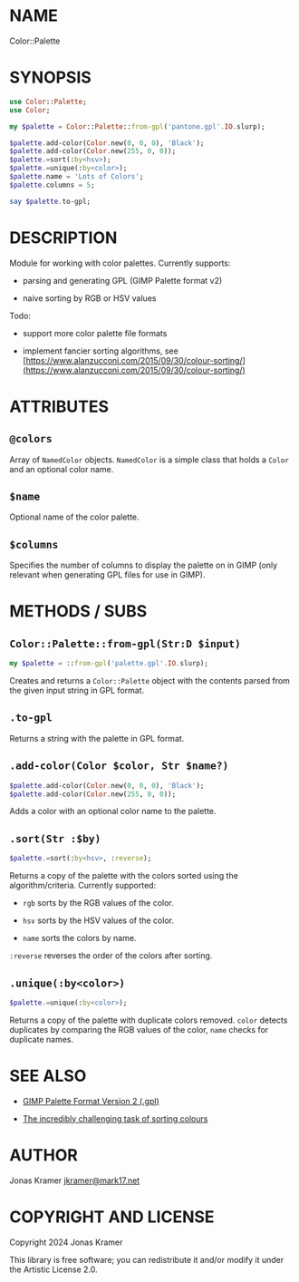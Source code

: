 NAME
====

Color::Palette

SYNOPSIS
========

```raku
use Color::Palette;
use Color;

my $palette = Color::Palette::from-gpl('pantone.gpl'.IO.slurp);

$palette.add-color(Color.new(0, 0, 0), 'Black');
$palette.add-color(Color.new(255, 0, 0));
$palette.=sort(:by<hsv>);
$palette.=unique(:by<color>);
$palette.name = 'Lots of Colors';
$palette.columns = 5;

say $palette.to-gpl;
```

DESCRIPTION
===========

Module for working with color palettes. Currently supports:

  * parsing and generating GPL (GIMP Palette format v2)

  * naive sorting by RGB or HSV values

Todo:

  * support more color palette file formats

  * implement fancier sorting algorithms, see [https://www.alanzucconi.com/2015/09/30/colour-sorting/](https://www.alanzucconi.com/2015/09/30/colour-sorting/)

ATTRIBUTES
==========

`@colors`
---------

Array of `NamedColor` objects. `NamedColor` is a simple class that holds a `Color` and an optional color name.

`$name`
-------

Optional name of the color palette.

`$columns`
----------

Specifies the number of columns to display the palette on in GIMP (only relevant when generating GPL files for use in GIMP).

METHODS / SUBS
==============

`Color::Palette::from-gpl(Str:D $input)`
----------------------------------------

```raku
my $palette = ::from-gpl('palette.gpl'.IO.slurp);
```

Creates and returns a `Color::Palette` object with the contents parsed from the given input string in GPL format.

`.to-gpl`
---------

Returns a string with the palette in GPL format.

`.add-color(Color $color, Str $name?)`
--------------------------------------

```raku
$palette.add-color(Color.new(0, 0, 0), 'Black');
$palette.add-color(Color.new(255, 0, 0));
```

Adds a color with an optional color name to the palette.

`.sort(Str :$by)`
-----------------

```raku
$palette.=sort(:by<hsv>, :reverse);
```

Returns a copy of the palette with the colors sorted using the algorithm/criteria. Currently supported:

  * `rgb` sorts by the RGB values of the color.

  * `hsv` sorts by the HSV values of the color.

  * `name` sorts the colors by name.

`:reverse` reverses the order of the colors after sorting.

`.unique(:by<color>)`
---------------------

```raku
$palette.=unique(:by<color>);
```

Returns a copy of the palette with duplicate colors removed. `color` detects duplicates by comparing the RGB values of the color, `name` checks for duplicate names.

SEE ALSO
========

  * [GIMP Palette Format Version 2 (.gpl)](https://developer.gimp.org/core/standards/gpl/)

  * [The incredibly challenging task of sorting colours](https://www.alanzucconi.com/2015/09/30/colour-sorting/)

AUTHOR
======

Jonas Kramer <jkramer@mark17.net>

COPYRIGHT AND LICENSE
=====================

Copyright 2024 Jonas Kramer

This library is free software; you can redistribute it and/or modify it under the Artistic License 2.0.

